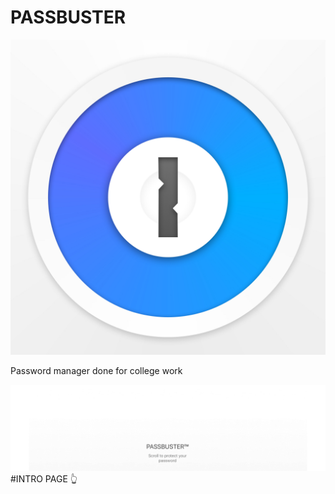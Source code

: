 # PASSBUSTER
![iTunesArtwork@2x.png](https://github.com/JustinFincher/PASSBUSTER/raw/master/PicForREADME/iTunesArtwork@2x.png)  

Password manager done for college work

![BUSTER.gif](https://github.com/JustinFincher/PASSBUSTER/raw/master/PicForREADME/BUSTER.gif)  
#INTRO PAGE 👆  

